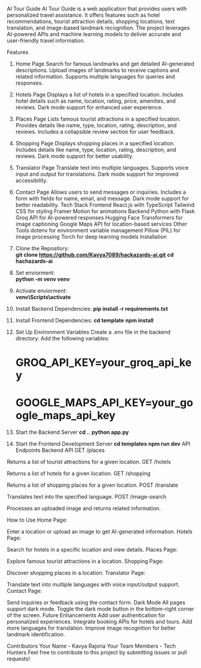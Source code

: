 AI Tour Guide
AI Tour Guide is a web application that provides users with personalized travel assistance. It offers features such as hotel recommendations, tourist attraction details, shopping locations, text translation, and image-based landmark recognition. The project leverages AI-powered APIs and machine learning models to deliver accurate and user-friendly travel information.

Features
1. Home Page
Search for famous landmarks and get detailed AI-generated descriptions.
Upload images of landmarks to receive captions and related information.
Supports multiple languages for queries and responses.
2. Hotels Page
Displays a list of hotels in a specified location.
Includes hotel details such as name, location, rating, price, amenities, and reviews.
Dark mode support for enhanced user experience.
3. Places Page
Lists famous tourist attractions in a specified location.
Provides details like name, type, location, rating, description, and reviews.
Includes a collapsible review section for user feedback.
4. Shopping Page
Displays shopping places in a specified location.
Includes details like name, type, location, rating, description, and reviews.
Dark mode support for better usability.
5. Translator Page
Translate text into multiple languages.
Supports voice input and output for translations.
Dark mode support for improved accessibility.
6. Contact Page
Allows users to send messages or inquiries.
Includes a form with fields for name, email, and message.
Dark mode support for better readability.
Tech Stack
Frontend
React.js with TypeScript
Tailwind CSS for styling
Framer Motion for animations
Backend
Python with Flask
Groq API for AI-powered responses
Hugging Face Transformers for image captioning
Google Maps API for location-based services
Other Tools
dotenv for environment variable management
Pillow (PIL) for image processing
Torch for deep learning models
Installation
1. Clone the Repository:  
   **git clone https://github.com/Kavya7089/hackazards-ai.git**
   **cd hachazards-ai**
2. Set enviorment:  
    **python -m venv venv**
3. Activate enviorment:  
    **venv\Scripts\activate**
4. Install Backend Dependencies:
   **pip install -r requirements.txt**
5. Install Frontend Dependencies:
     **cd template**
    **npm install**
6. Set Up Environment Variables
Create a .env file in the backend directory.
Add the following variables:
   # GROQ_API_KEY=your_groq_api_key
    # GOOGLE_MAPS_API_KEY=your_google_maps_api_key

7. Start the Backend Server
    **cd ..**
    **python app.py**
8. Start the Frontend Development Server
   **cd templates**
   **npm run dev**
API Endpoints
Backend API
GET /places

Returns a list of tourist attractions for a given location.
GET /hotels

Returns a list of hotels for a given location.
GET /shopping

Returns a list of shopping places for a given location.
POST /translate

Translates text into the specified language.
POST /image-search

Processes an uploaded image and returns related information.


How to Use
Home Page:

Enter a location or upload an image to get AI-generated information.
Hotels Page:

Search for hotels in a specific location and view details.
Places Page:

Explore famous tourist attractions in a location.
Shopping Page:

Discover shopping places in a location.
Translator Page:

Translate text into multiple languages with voice input/output support.
Contact Page:

Send inquiries or feedback using the contact form.
Dark Mode
All pages support dark mode.
Toggle the dark mode button in the bottom-right corner of the screen.
Future Enhancements
Add user authentication for personalized experiences.
Integrate booking APIs for hotels and tours.
Add more languages for translation.
Improve image recognition for better landmark identification.

Contributors
Your Name - Kavya Rajoria
Your Team Members - Tech Hunters
Feel free to contribute to this project by submitting issues or pull requests!
